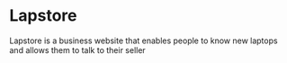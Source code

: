 # Lapstore
Lapstore is a business website that enables people to know new laptops and allows them to talk to their seller
